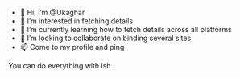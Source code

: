 - 👋 Hi, I’m @Ukaghar
- 👀 I’m interested in fetching details
- 🌱 I’m currently learning how to fetch details across all platforms 
- 💞️ I’m looking to collaborate on binding several sites 
- 📫 Come to my profile and ping


<!---
Ukaghar/Ukaghar is a ✨ special ✨ repository because its `README.md` (this file) appears on your GitHub profile.
You can click the Preview link to take a look at your changes.
--->

You can do everything with ish

